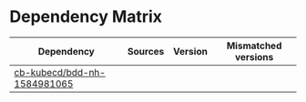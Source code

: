 # Dependency Matrix

Dependency | Sources | Version | Mismatched versions
---------- | ------- | ------- | -------------------
[cb-kubecd/bdd-nh-1584981065](https://github.com/cb-kubecd/bdd-nh-1584981065.git) |  | []() | 
